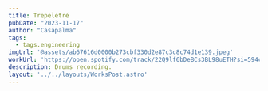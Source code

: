 ```yaml
---
title: Trepeletré
pubDate: "2023-11-17"
author: "Casapalma"
tags:
  - tags.engineering
imgUrl: '@assets/ab67616d0000b273cbf330d2e87c3c8c74d1e139.jpeg'
workUrl: 'https://open.spotify.com/track/22Q9lf6bDeBCs3BL98uETH?si=594c430d000c4b07'
description: Drums recording.
layout: '../../layouts/WorksPost.astro'
---
```

